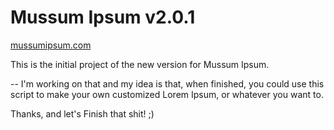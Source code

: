 # Mussum Ipsum v2.0.1

[mussumipsum.com](http://mussumipsum.com)

This is the initial project of the new version for Mussum Ipsum.

--
I'm working on that and my idea is that, when finished, you could use this script to make your own customized Lorem Ipsum, or whatever you want to.

Thanks, and let's Finish that shit! ;)
